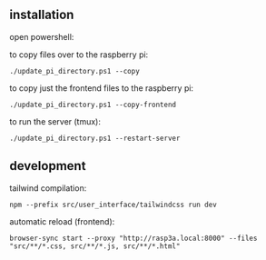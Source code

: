 ## installation

open powershell:

to copy files over to the raspberry pi:

```
./update_pi_directory.ps1 --copy
```

to copy just the frontend files to the raspberry pi:

```
./update_pi_directory.ps1 --copy-frontend
```

to run the server (tmux):

```
./update_pi_directory.ps1 --restart-server
```

## development

tailwind compilation:

```
npm --prefix src/user_interface/tailwindcss run dev
```

automatic reload (frontend):
```
browser-sync start --proxy "http://rasp3a.local:8000" --files "src/**/*.css, src/**/*.js, src/**/*.html"
```
